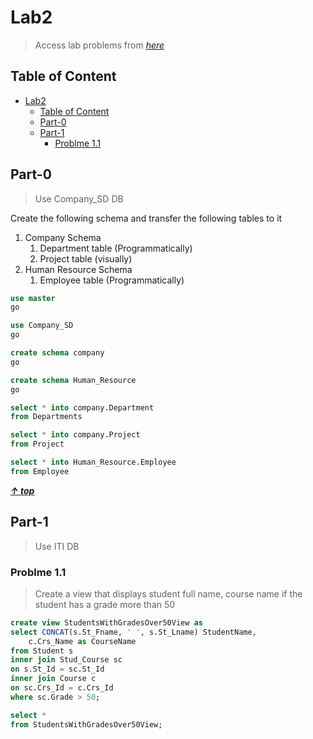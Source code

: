 # Lab2

> Access lab problems from _[here](./lab2.pdf)_

## Table of Content

<!-- TOC -->

- [Lab2](#lab2)
    - [Table of Content](#table-of-content)
    - [Part-0](#part-0)
    - [Part-1](#part-1)
        - [Problme 1.1](#problme-11)

<!-- /TOC -->

## Part-0

> Use Company_SD DB

Create the following schema and transfer the following tables to it

1. Company Schema
   1. Department table (Programmatically)
   2. Project table (visually)
2. Human Resource Schema
   1. Employee table (Programmatically)

```sql
use master
go

use Company_SD
go

create schema company
go

create schema Human_Resource
go

select * into company.Department
from Departments

select * into company.Project
from Project

select * into Human_Resource.Employee
from Employee
```

**_[&uarr; top](#table-of-content)_**

## Part-1

> Use ITI DB

### Problme 1.1

> Create a view that displays student full name, course name if the student has a grade more than 50

```sql
create view StudentsWithGradesOver50View as
select CONCAT(s.St_Fname, ' ', s.St_Lname) StudentName,
	c.Crs_Name as CourseName
from Student s
inner join Stud_Course sc
on s.St_Id = sc.St_Id
inner join Course c
on sc.Crs_Id = c.Crs_Id
where sc.Grade > 50;

select *
from StudentsWithGradesOver50View;
```